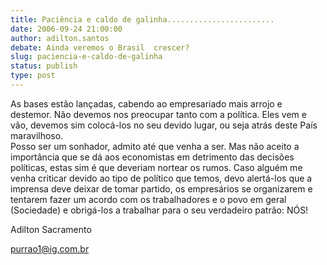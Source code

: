 ```yaml
---
title: Paciência e caldo de galinha........................
date: 2006-09-24 21:00:00
author: adilton.santos
debate: Ainda veremos o Brasil  crescer?
slug: paciencia-e-caldo-de-galinha
status: publish 
type: post
---
```


As bases estão lançadas, cabendo ao empresariado mais arrojo e destemor. Não devemos nos preocupar tanto com a política. Eles vem e vão, devemos sim colocá-los no seu devido lugar, ou seja atrás deste País maravilhoso.  
Posso ser um sonhador, admito até que venha a ser. Mas não aceito a importância que se dá aos economistas em detrimento das decisões políticas, estas sim é que deveriam nortear os rumos. Caso alguém me venha criticar devido ao tipo de político que temos, devo alertá-los que a imprensa deve deixar de tomar partido, os empresários se organizarem e tentarem fazer um acordo com os trabalhadores e o povo em geral (Sociedade) e obrigá-los a trabalhar para o seu verdadeiro patrão: NÓS!  



Adilton Sacramento


[purrao1@ig.com.br](mailto:purrao1@ig.com.br)


